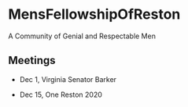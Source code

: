 # MensFellowshipOfReston
A Community of Genial and Respectable Men

## Meetings

* Dec 1, Virginia Senator Barker

* Dec 15, One Reston 2020
